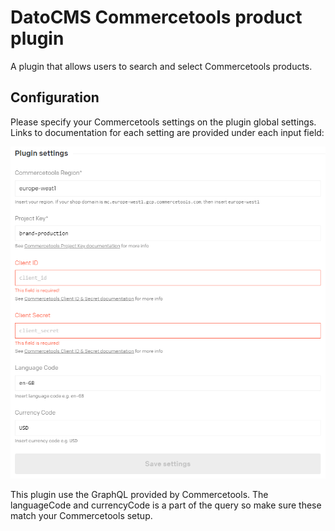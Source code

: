 # DatoCMS Commercetools product plugin

A plugin that allows users to search and select Commercetools products.

## Configuration

Please specify your Commercetools settings on the plugin global settings. Links to documentation for each setting are provided under each input field:

![Settings](docs/settings.png)

This plugin use the GraphQL provided by Commercetools. The languageCode and currencyCode is a part of the query so make sure these match your Commercetools setup.
